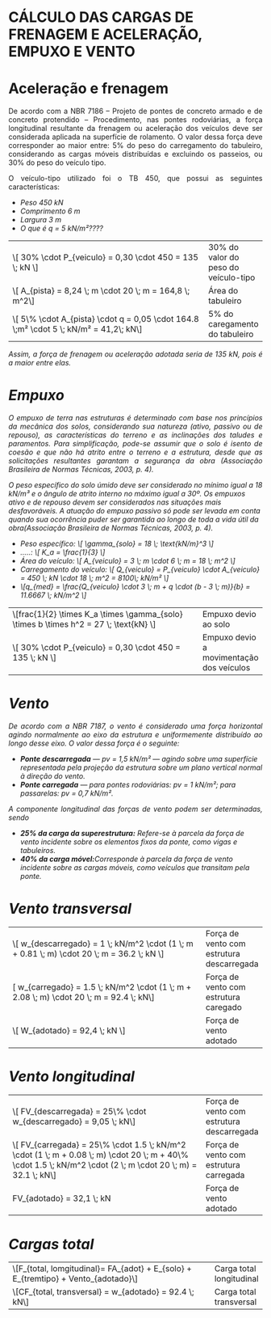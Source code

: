 
<h1>CÁLCULO DAS CARGAS DE FRENAGEM E ACELERAÇÃO, EMPUXO E VENTO </h1> 

<h1>Aceleração e frenagem </h1> 

<p align = "justify">
De acordo com a NBR 7186 – Projeto de pontes de concreto armado e de concreto protendido – Procedimento, nas pontes rodoviárias, a força longitudinal resultante da frenagem ou aceleração dos veículos deve ser considerada aplicada na superfície de rolamento. O valor dessa força deve corresponder ao maior entre: 5% do peso do carregamento do tabuleiro, considerando as cargas móveis distribuídas e excluindo os passeios, ou 30% do peso do veículo tipo.
</p>

<p align = "justify">
O veículo-tipo utilizado foi o TB 450, que possui as seguintes características:
</p>
<ul>
  <li><i> Peso 450 kN
  <li><i> Comprimento 6 m 
  <li><i> Largura 3 m 
  <li><i> O que é q = 5 kN/m²????
</ul>

<p align = "justify">

</p>

<table style = "width:100%">
    <tr>
        <td style="width: 80%;"> \[ 30% \cdot P_{veiculo} = 0,30 \cdot 450 = 135 \; kN \]</td>
        <td style="width: 20%;">30% do valor do peso do veículo-tipo</td>        
    </tr>
    <tr>
        <td style="width: 80%;">\[ A_{pista} = 8,24 \; m \cdot 20 \; m = 164,8 \; m^2\]</td>
        <td style="width: 20%;">Área do tabuleiro</td>
    </tr>
       <tr>
        <td style="width: 80%;">\[  5\% \cdot A_{pista} \cdot q = 0,05 \cdot 164.8 \;m² \cdot 5 \; kN/m² =  41,2\; kN\]</td>
        <td style="width: 20%;">5% do caregamento do tabuleiro</td>
    </tr>
</table>

<p align = "justify">
Assim, a força de frenagem ou aceleração adotada seria de 135 kN, pois é a maior entre elas.
</p>

<h1>Empuxo</h1> 

<p align = "justify">
O empuxo de terra nas estruturas é determinado com base nos princípios da mecânica dos solos, considerando sua natureza (ativo, passivo ou de repouso), as características do terreno e as inclinações dos taludes e paramentos. Para simplificação, pode-se assumir que o solo é isento de coesão e que não há atrito entre o terreno e a estrutura, desde que as solicitações resultantes garantam a segurança da obra (Associação Brasileira de Normas Técnicas, 2003, p. 4).

O peso específico do solo úmido deve ser considerado no mínimo igual a 18 kN/m³ e o ângulo de atrito interno no máximo igual a 30º. Os empuxos ativo e de repouso devem ser considerados nas situações mais desfavoráveis. A atuação do empuxo passivo só pode ser levada em conta quando sua ocorrência puder ser garantida ao longo de toda a vida útil da obra(Associação Brasileira de Normas Técnicas, 2003, p. 4).
</p>

<ul>
  <li><i> Peso específico: \[ \gamma_{solo} = 18 \; \text{kN/m}^3 \]
  <li><i> .....: \[ K_a = \frac{1}{3} \]
  <li><i> Área do veículo: \[ A_{veiculo} = 3 \; m \cdot 6 \; m = 18 \; m^2 \]
  <li><i> Carregamento do veículo: \[ Q_{veiculo} = P_{veiculo} \cdot A_{veiculo} = 450 \; kN \cdot 18 \; m^2 = 8100\; kN/m² \]
  <li><i>\[q_{med} = \frac{Q_{veiculo} \cdot 3 \; m + q \cdot (b - 3 \; m)}{b} = 11.6667 \; kN/m^2 \]
</ul>

<table style = "width:100%">
    <tr>
        <td style="width: 80%;"> \[frac{1}{2} \times K_a \times \gamma_{solo} \times b \times h^2 = 27 \; \text{kN} \]</td>
        <td style="width: 20%;">Empuxo devio ao solo</td>        
    </tr>
    <tr>
        <td style="width: 80%;">\[ 30% \cdot P_{veiculo} = 0,30 \cdot 450 = 135 \; kN \]</td>
        <td style="width: 20%;">Empuxo devio a movimentação dos veículos</td>
    </tr>
</table>

<h1>Vento</h1>

<p align="justify">
    De acordo com a NBR 7187, o vento é considerado uma força horizontal agindo normalmente ao eixo da estrutura e uniformemente distribuído ao longo desse eixo. O valor dessa força é o seguinte:
</p>

<ul>
    <li><strong>Ponte descarregada</strong> — <em>pv</em> = 1,5 kN/m² — agindo sobre uma superfície representada pela projeção da estrutura sobre um plano vertical normal à direção do vento.</li>
    <li><strong>Ponte carregada</strong> — para pontes rodoviárias: <em>pv</em> = 1 kN/m²; para passarelas: <em>pv</em> = 0,7 kN/m².</li>
</ul>
<p align="justify">
A componente longitudinal das forças de vento podem ser determinadas, sendo 
<ul>
  <li><strong>25% da carga da superestrutura:</strong> Refere-se à parcela da força de vento incidente sobre os elementos fixos da ponte, como vigas e tabuleiros.
  <li><strong>40% da carga móvel:</strong>Corresponde à parcela da força de vento incidente sobre as cargas móveis, como veículos que transitam pela ponte.
</ul>

<h1>Vento transversal</h1>

<table style = "width:100%">
    <tr>
        <td style="width: 80%;"> \[  w_{descarregado} = 1 \; kN/m^2 \cdot (1 \; m + 0.81 \; m) \cdot 20 \; m = 36.2 \; kN \] </td>
        <td style="width: 20%;">Força de vento com estrutura descarregada</td>
    </tr>
    <tr>
        <td style="width: 80%;"> [ w_{carregado} = 1.5 \; kN/m^2 \cdot (1 \; m + 2.08 \; m) \cdot 20 \; m = 92.4 \; kN\] </td>
        <td style="width: 20%;">Força de vento com estrutura caregado</td>
    </tr>
    <tr>
        <td style="width: 80%;">\[ W_{adotado} = 92,4 \; kN \]</td>
        <td style="width: 20%;">Força de vento adotado</td>
    </tr>
</table>

<h1>Vento longitudinal</h1>

<table style = "width:100%">
    <tr>
        <td style=width:80%;>\[ FV_{descarregada} = 25\% \cdot w_{descarregado} = 9,05 \; kN\]</td>
        <td style=width:20%;>Força de vento com estrutura descarregada</td>
    <tr>
    <tr>
        <td style=width:80%;>\[ FV_{carregada} = 25\% \cdot 1.5 \; kN/m^2 \cdot (1 \; m + 0.08 \; m) \cdot 20 \; m + 40\% \cdot 1.5 \; kN/m^2 \cdot (2 \; m \cdot 20 \; m) = 32.1 \; kN\]</td>
        <td style=width:20%;>Força de vento com estrutura carregada</td>
    <tr>
    <tr>
        <td style=width:80%;>FV_{adotado} = 32,1 \; kN</td>
        <td style=width:20%;>Força de vento adotado</td>
    <tr>
</table>

<h1>Cargas total</h1>

<table style = "width:100%">
    <tr>
        <td style=width:80%;>\[F_{total, lomgitudinal}= FA_{adot} + E_{solo} + E_{tremtipo} + Vento_{adotado}\]</td>
        <td style=width:20%;>Carga total longitudinal</td>
    <tr>
    <tr>
        <td style=width:80%;>\[CF_{total, transversal} = w_{adotado} = 92.4 \; kN\]</td>
        <td style=width:20%;>Carga total transversal</td>
    <tr>
</table>
